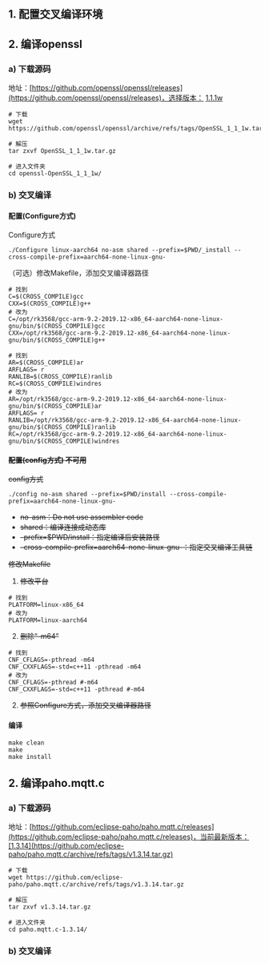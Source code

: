 ## 1. 配置交叉编译环境



## 2. 编译openssl

### a) 下载源码

地址：[https://github.com/openssl/openssl/releases](https://github.com/openssl/openssl/releases)，选择版本： [1.1.1w]( https://github.com/openssl/openssl/archive/refs/tags/OpenSSL_1_1_1w.tar.gz)

```shell
# 下载
wget https://github.com/openssl/openssl/archive/refs/tags/OpenSSL_1_1_1w.tar.gz

# 解压
tar zxvf OpenSSL_1_1_1w.tar.gz

# 进入文件夹
cd openssl-OpenSSL_1_1_1w/
```



### b) 交叉编译

#### 配置(Configure方式)

Configure方式

```shell
./Configure linux-aarch64 no-asm shared --prefix=$PWD/_install --cross-compile-prefix=aarch64-none-linux-gnu-
```

（可选）修改Makefile，添加交叉编译器路径

```shell
# 找到
C=$(CROSS_COMPILE)gcc
CXX=$(CROSS_COMPILE)g++
# 改为
C=/opt/rk3568/gcc-arm-9.2-2019.12-x86_64-aarch64-none-linux-gnu/bin/$(CROSS_COMPILE)gcc
CXX=/opt/rk3568/gcc-arm-9.2-2019.12-x86_64-aarch64-none-linux-gnu/bin/$(CROSS_COMPILE)g++
```

```shell
# 找到
AR=$(CROSS_COMPILE)ar
ARFLAGS= r
RANLIB=$(CROSS_COMPILE)ranlib
RC=$(CROSS_COMPILE)windres
# 改为
AR=/opt/rk3568/gcc-arm-9.2-2019.12-x86_64-aarch64-none-linux-gnu/bin/$(CROSS_COMPILE)ar
ARFLAGS= r
RANLIB=/opt/rk3568/gcc-arm-9.2-2019.12-x86_64-aarch64-none-linux-gnu/bin/$(CROSS_COMPILE)ranlib
RC=/opt/rk3568/gcc-arm-9.2-2019.12-x86_64-aarch64-none-linux-gnu/bin/$(CROSS_COMPILE)windres
```



#### ~~配置(config方式) 不可用~~

~~config方式~~

```shell
./config no-asm shared --prefix=$PWD/install --cross-compile-prefix=aarch64-none-linux-gnu-
```

- ~~no-asm：Do not use assembler code~~
- ~~shared：编译连接成动态库~~
- ~~–prefix=$PWD/install：指定编译后安装路径~~
- ~~–cross-compile-prefix=aarch64-none-linux-gnu-：指定交叉编译工具链~~

~~修改Makefile~~

1. ~~修改平台~~

```shell
# 找到
PLATFORM=linux-x86_64
# 改为
PLATFORM=linux-aarch64
```

2. ~~删除“-m64”~~

```shell
# 找到
CNF_CFLAGS=-pthread -m64
CNF_CXXFLAGS=-std=c++11 -pthread -m64
# 改为
CNF_CFLAGS=-pthread #-m64
CNF_CXXFLAGS=-std=c++11 -pthread #-m64
```

2. ~~参照Configure方式，添加交叉编译器路径~~



#### 编译

```shell
make clean
make
make install
```





## 2. 编译paho.mqtt.c

### a) 下载源码

地址：[https://github.com/eclipse-paho/paho.mqtt.c/releases](https://github.com/eclipse-paho/paho.mqtt.c/releases)，当前最新版本：[1.3.14](https://github.com/eclipse-paho/paho.mqtt.c/archive/refs/tags/v1.3.14.tar.gz)

```shell
# 下载
wget https://github.com/eclipse-paho/paho.mqtt.c/archive/refs/tags/v1.3.14.tar.gz

# 解压
tar zxvf v1.3.14.tar.gz

# 进入文件夹
cd paho.mqtt.c-1.3.14/
```



### b) 交叉编译



